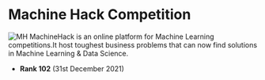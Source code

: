 # Machine Hack Competition
![MH](https://user-images.githubusercontent.com/58483036/101339418-667a1180-38a4-11eb-8fae-deabd6e2f0a7.png)
MachineHack is an online platform for Machine Learning competitions.It host toughest business problems that can now find solutions in Machine Learning & Data Science.

- **Rank 102** (31st December 2021)
